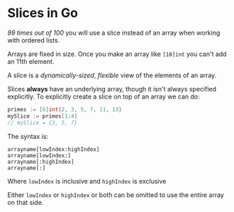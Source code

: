 # Slices in Go

*99 times out of 100* you will use a slice instead of an array when working with ordered lists.

Arrays are fixed in size. Once you make an array like `[10]int` you can't add an 11th element.

A slice is a *dynamically-sized*, *flexible* view of the elements of an array.

Slices **always** have an underlying array, though it isn't always specified explicitly. To explicitly create a slice on top of an array we can do:

```go
primes := [6]int{2, 3, 5, 7, 11, 13}
mySlice := primes[1:4]
// mySlice = {3, 5, 7}
```

The syntax is:

```
arrayname[lowIndex:highIndex]
arrayname[lowIndex:]
arrayname[:highIndex]
arrayname[:]
```

Where `lowIndex` is inclusive and `highIndex` is exclusive

Either `lowIndex` or `highIndex` or both can be omitted to use the entire array on that side.

